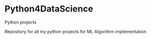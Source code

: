 # Python4DataScience
 Python projects 
 
Repository for all my python projects for ML Algorithm implementation
